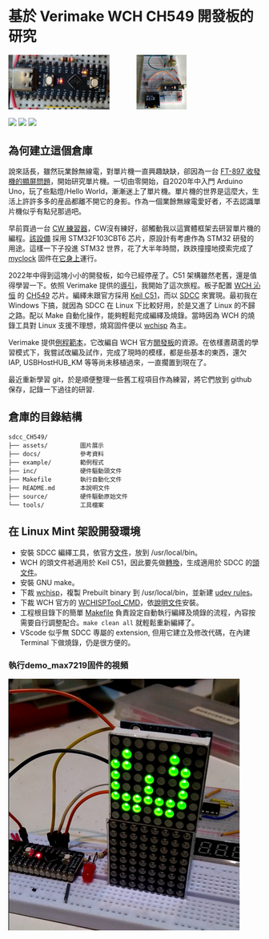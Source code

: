 # 基於 Verimake WCH CH549 開發板的研究


<p align="left">
  <img src="assets/Verimake-ch549-board.jpg" alt="Verimake CH549 board" width="40%" style="margin-right: 50px;">
  <img src="assets/demo_setup.png" alt="demo_setup" width="20%">
</p>


<p align="left">
  <img src="https://img.shields.io/github/license/VR2XHQ/sdcc_CH549" />
  <img src="https://img.shields.io/github/last-commit/VR2XHQ/sdcc_CH549" />
  <img src="https://img.shields.io/github/v/release/VR2XHQ/sdcc_CH549" />
</p>



## 為何建立這個倉庫
說來話長，雖然玩業餘無線電，對單片機一直興趣缺缺，郤因為一台 [FT-897 收發機的顯屏問題](https://www.hellocq.net/forum/read.php?tid=366165)，開始研究單片機。一切由零開始，自2020年中入門 Arduino Uno，玩了些點燈/Hello World，漸漸迷上了單片機。單片機的世界是這麼大，生活上許許多多的産品都離不開它的身影。作為一個業餘無線電愛好者，不去認識單片機似乎有點兒那過吧。

早前買過一台 [CW 練習器](https://www.hellocq.net/forum/read.php?tid=365793)，CW沒有練好，郤觸動我以這實體框架去研習單片機的編程。[該設備](/assets/cw_device.png) 採用 STM32F103CBT6 芯片，原設計有考慮作為 STM32 研發的用途。這樣一下子投進 STM32 世界，花了大半年時間，跌跌撞撞地摸索完成了 [myclock](https://github.com/VR2XHQ/myclock_keil) 固件在[它身上](assets/myclock.png)運行。

2022年中得到這塊小小的開發板，如今已經停産了。C51 架構雖然老舊，還是值得學習一下。依照 Verimake 提供的[導引](https://verimake.com/d/19-ch549-51)，我開始了這次旅程。板子配置 [WCH 沁恒](https://www.wch.cn) 的 [CH549](https://www.wch.cn/products/CH549.html) 芯片。編繹未跟官方採用 [Keil C51](https://developer.arm.com/documentation/101655/0961/?lang=en)，而以 [SDCC](https://sdcc.sourceforge.net) 來實現。最初我在 Windows 下搞，就因為 SDCC 在 Linux 下比較好用，於是又進了 Linux 的不歸之路。配以 Make 自動化操作，能夠輕鬆完成編繹及燒錄。當時因為 WCH 的燒錄工具對 Linux 支援不理想，燒寫固件便以 [wchisp](https://github.com/ch32-rs/wchisp) 為主。

Verimake 提供[例程範本](https://gitee.com/verimake/CH549)，它改編自 WCH 官方[閧發板](https://www.wch.cn/downloads/CH549EVT_ZIP.html)的資源。在依樣晝葫蔖的學習模式下，我嘗試改編及試作，完成了現時的模樣，都是些基本的東西，還欠 IAP, USBHostHUB_KM 等等尚未移植過來，一直擱置到現在了。

最近重新學習 git，於是順便整理一些舊工程項目作為練習，將它們放到 github 保存，記錄一下過往的研習.

## 倉庫的目錄結構
```text
sdcc_CH549/
├── assets/         圖片展示
├── docs/           參考資料
├── example/        範例程式
├── inc/            硬件驅動頭文件
├── Makefile        執行自動化文件
├── README.md       本說明文件
├── source/         硬件驅動原始文件
└── tools/          工具檔案
```

## 在 Linux Mint 架設開發環境
- 安裝 SDCC 編繹工具，依官方[文件](https://sdcc.sourceforge.net/doc/sdccman.pdf)，放到 /usr/local/bin。
- WCH 的頭文件袛適用於 Keil C51，因此要先做[轉換](https://csy-tvgo.github.io/Keil-C51-C-to-SDCC-C-Converter/)，生成適用於 SDCC 的[頭文件](tools/README_tools.md)。
- 安裝 GNU make。
- 下裁 [wchisp](https://github.com/ch32-rs/wchisp)，複製 Prebuilt binary 到 /usr/local/bin，並新建 [udev rules](tools/wchisp-linux-x64/README.md)。
- 下裁 WCH 官方的 [WCHISPTool_CMD](https://www.wch.cn/downloads/WCHISPTool_CMD_ZIP.html)，依[說明文件](tools/WCH-linux-x64/README.md)安裝。
- 工程根目錄下的簡單 [Makefile](./Makefile) 負責設定自動執行編繹及燒錄的流程，內容按需要自行調整配合。`make clean all` 就輕鬆重新編繹了。
- VScode 似乎無 SDCC 専屬的 extension, 但用它建立及修改代碼，在內建 Terminal 下做燒錄，仍是很方便的。


### 執行demo_max7219固件的視頻
[![影片預覽](assets/demo_video.png)](https://vr2xhq.github.io/sdcc_CH549/)

